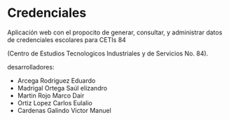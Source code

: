 # Credenciales

Aplicación web con el propocito de generar, consultar, y administrar datos de
credenciales escolares para CETIs 84

(Centro de Estudios Tecnologicos Industriales y de Servicios No. 84).

desarrolladores: 
- Arcega Rodriguez Eduardo
- Madrigal Ortega Saúl elizandro
- Martin Rojo Marco Dair
- Ortiz Lopez Carlos Eulalio
- Cardenas Galindo Victor Manuel
